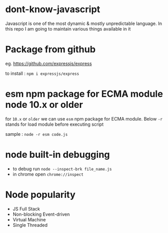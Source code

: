# dont-know-javascript
Javascript is one of the most dynamic &amp; mostly unpredictable language. In this repo I am going to maintain various things available in it

# Package from github 

eg. https://github.com/expressjs/express

to install :  `npm i expressjs/express`

# esm npm package for ECMA module node 10.x or older

for `10.x` or `older` we can use `esm` npm package for ECMA module. Below `-r` stands for load module before executing script

sample : `node -r esm code.js`

# node built-in debugging

- to debug run `node --inspect-brk file_name.js`
- in chrome open `chrome://inspect`

# Node popularity 

- JS Full Stack
- Non-blocking Event-driven
- Virtual Machine
- Single Threaded